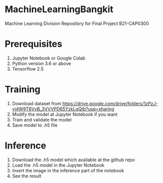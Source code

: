 # MachineLearningBangkit
Machine Learning Division Repository for Final Project B21-CAP0300

# Prerequisites
1. Jupyter Notebook or Google Colab
2. Python version 3.6 or above
3. Tensorflow 2.5

# Training
1. Download dataset from https://drive.google.com/drive/folders/1zPzJ-yj4W9T8VvB_3VVVPD65YzkLqQtb?usp=sharing
2. Modify the model at Jupyter Notebook if you want
3. Train and validate the model
4. Save model to .h5 file

# Inference
1. Download the .h5 model which available at the github repo
2. Load the .h5 model in the Jupyter Notebook
3. Insert the image in the inference part of the notebook
4. See the result
